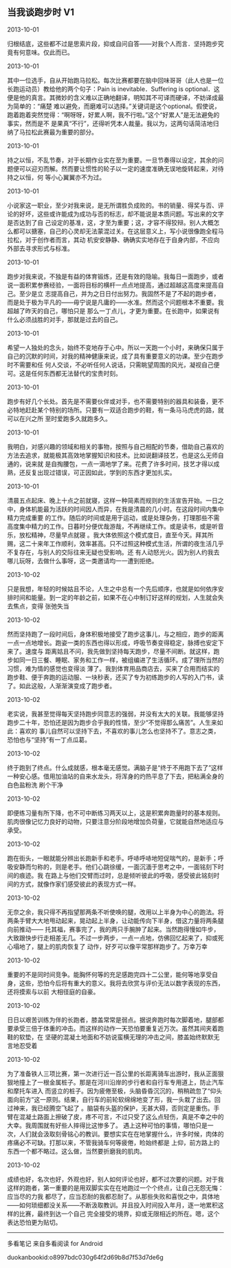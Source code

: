 ## 当我谈跑步时 V1

  

2013-10-01

归根结底，这些都不过是思索片段，抑或自问自答——对我个人而言．坚持跑步究竟有何意味。仅此而已。

  

2013-10-01

其中一位选手，自从开始跑马拉松。每次比赛都要在脑中回味哥哥（此人也是一位长跑运动员）教给他的两个句子：Pain is
inevitable．Suffering is optional．这便是他的真言。其微妙的含义难以正确地翻译，明知其不可译而硬译，不妨译成最为简单的：“痛楚
难以避免，而磨难可以选择。”关键词是这个optional。假使说，跑着跑着突然觉得：“啊呀呀，好累人啊，我不行啦。”这个“好累人”是无法避免的事实，然而是不
是果真“不行”，还得听凭本人裁量。我以为，这两句话简洁地归纳了马拉松此赛最为重要的部分。

  

2013-10-01

持之以恒，不乱节奏，对于长期作业实在至为重要。一旦节奏得以设定，其余的问题便可以迎刃而解。然而要让惯性的轮子以一定的速度准确无误地旋转起来，对待持之以恒，何
等小心翼翼亦不为过。

  

2013-10-01

小说家这一职业，至少对我来说，是无所谓胜负成败的。书的销量、得奖与否、评论的好坏，这些或许能成为成功与否的标志，却不能说是本质问题。写出来的文字是否达到了自
己设定的基准，这，才至为重要；这，才容不得狡辩。别人大概怎么都可以搪塞，自己的心灵却无法蒙混过关。在这层意义上，写小说很像跑全程马拉松，对于创作者而言，其动
机安安静静、确确实实地存在于自身内部，不应向外部去寻求形式与标准。

  

2013-10-01

跑步对我来说，不独是有益的体育锻炼，还是有效的隐喻。我每日一面跑步，或者说一面积累参赛经验，一面将目标的横杆一点点地提高，通过超越这高度来提高自己。至少是立
志提高自己，并为之日日付出努力。我固然不是了不起的跑步者，而是处于极为平凡的——毋宁说是凡庸的——水准。然而这个问题根本不重要。我超越了昨天的自己，哪怕只是
那么一丁点儿，才更为重要。在长跑中，如果说有什么必须战胜的对手，那就是过去的自己。

  

2013-10-01

希望一人独处的念头，始终不变地存于心中。所以一天跑一个小时，来确保只属于自己的沉默的时间，对我的精神健康来说，成了具有重要意义的功课。至少在跑步时不需要和任
何人交谈，不必听任何人说话，只需眺望周围的风光，凝视自己便可。这是任何东西都无法替代的宝贵时刻。

  

2013-10-01

跑步有好几个长处。首先是不需要伙伴或对手，也不需要特别的器具和装备，更不必特地赶赴某个特别的场所。只要有一双适合跑步的鞋，有一条马马虎虎的路，就可以在兴之所
至时爱跑多久就跑多久。

  

2013-10-01

我明白，对感兴趣的领域和相关的事物，按照与自己相配的节奏，借助自己喜欢的方法去追求，就能极其高效地掌握知识和技术。比如说翻译技艺，也是这么无师自通的，说来就
是自掏腰包，一点一滴地学了来。花费了许多时间，技艺才得以成熟，还反复出现过错误，可正因如此，学到的东西才更加扎实。

  

2013-10-01

清晨五点起床、晚上十点之前就寝，这样一种简素而规则的生活宣告开始。一日之中，身体机能最为活跃的时间因人而异，在我是清晨的几小时。在这段时间内集中精力完成重要
的工作。随后的时间或是用于运动，或是处理杂务，打理那些不需高度集中精力的工作。日暮时分便优哉游哉，不再继续工作。或是读书，或是听音乐，放松精神，尽量早点就寝
。我大体依照这个模式度日，直至今天。拜其所赐，这二十来年工作顺利，效率甚高。只不过照这种模式生活，所谓的夜生活几乎不复存在，与别人的交际往来无疑也受影响。还
有人动怒光火。因为别人约我去哪儿玩呀，去做什么事呀，这一类邀请均一一遭到拒绝。

  

2013-10-02

只是我想，年轻的时候姑且不论，人生之中总有一个先后顺序，也就是如何依序安排时间和能量。到一定的年龄之前，如果不在心中制订好这样的规划，人生就会失去焦点，变得
张弛失当

  

2013-10-02

然而坚持跑了一段时间后，身体积极地接受了跑步这事儿，与之相应，跑步的距离一点一点地增长。跑姿一类的东西也得以形成，呼吸节奏变得稳定，脉搏也安定下来了。速度与
距离姑且不问，我先做到坚持每天跑步，尽量不间断。就这样，跑步如同一日三餐、睡眠、家务和工作一样，被组编进了生活循环。成了理所当然的习惯，难为情的感觉也变得淡
薄了。我到体育用品商店去，买来了合用而结实的跑步鞋、便于奔跑的运动服、一块秒表，还买了专为初练跑步的人写的入门书，读了。如此这般，人渐渐演变成了跑步者。

  

2013-10-02

老实说，我甚至觉得每天坚持跑步同意志的强弱，并没有太大的关联。我能够坚持跑步二十年，恐怕还是因为跑步合乎我的性情，至少“不觉得那么痛苦”。人生来如此：喜欢的
事儿自然可以坚持下去，不喜欢的事儿怎么也坚持不了。意志之类，恐怕也与“坚持”有一丁点瓜葛。

  

2013-10-02

终于跑到了终点。什么成就感，根本毫无感觉。满脑子是“终于不用跑下去了”这样一种安心感。借用加油站的自来水龙头，将浑身的灼热平息了下去，把粘满全身的白色盐粉洗
刷个干净

  

2013-10-02

即便练习量有所下降，也不可中断练习两天以上，这是积累奔跑量时的基本规则。肌肉很像记忆力良好的动物，只要注意分阶段地增加负荷量，它就能自然地适应与承受。

  

2013-10-02

跑在街头，一眼就能分辨出长跑新手和老手。呼哧呼哧地短促喘气的，是新手；呼吸安静而匀称的，则是老手。他们心跳徐缓，一面沉湎于思考之中，一面铭刻下时间的痕迹。我
在路上与他们交臂而过时，总是倾听彼此的呼吸，感受彼此铭刻时间的方式，就像作家们感受彼此的表现方式一样。

  

2013-10-02

无奈之余，我只得不再指望那两条不听使唤的腿，改用以上半身为中心的跑法。将两条手臂大大地甩动起来，晃动起上半身，让动能传向下半身，借这力量将两条腿向前推动——
托其福，赛事完了，我的两只手腕肿了起来。当然跑得慢如牛步，大致跟快步行走相差无几。不过一步两步，一点一点地，仿佛回忆起来了，抑或死心塌地了，腿上的肌肉恢复了
动作，好歹可以像平常那样跑步了。万幸万幸

  

2013-10-02

重要的不是同时间竞争。能胸怀何等的充足感跑完四十二公里，能何等地享受自身，这些，恐怕今后将有重大的意义。我将去欣赏与评价无法以数字表现的东西，还将摸索与以前
大相径庭的自豪。

  

2013-10-02

日日以艰苦训练为伴的长跑者，膝盖常常是弱点。据说奔跑时每次脚着地，腿部都要承受三倍于体重的冲击。而这样的动作一天恐怕要重复近万次。虽然其间夹着跑鞋的软垫，在
坚硬的混凝土地面和不妨说蛮横无理的冲击之间，膝盖始终默默无言地忍受着

  

2013-10-02

为了准备铁人三项比赛，第一次进行近一百公里的长距离骑车出游时，我从正面狠狠地撞上了一根金属桩子。那是在河川沿岸的步行者和自行车专用道上，防止汽车和摩托车进入
而竖立的桩子。因为疲倦至极，头脑昏昏沉沉的，稍稍疏忽了“仰头面向前方”这一原则。结果，自行车的前轮软绵绵地变了形，我一头栽了出去。回过神来，我已经腾空飞起了
。脑袋有头盔的保护，无甚大碍，否则定是重伤。手臂在混凝土路面上擦破了皮，疼不可言，不过只受了这么点轻伤，真是不幸之中的大幸。我周围就有好些人摔得比这惨多了。
遇上这种可怕的事情，哪怕只是一次，人们就会汲取刻骨铭心的教训。要想实实在在地掌握什么，许多时候，肉体的疼痛必不可缺。打那以来，不管我骑车何等疲倦，睑始终都是
上仰，前方路上的东西一个都不略过。这么做，当然要折磨我的肌肉。

  

2013-10-02

成绩也好，名次也好，外观也好，别人如何评论也好，都不过次要的问题。对于我这样的跑者，第一重要的是用双脚实实在在地跑过一个个终点，让自己无怨无悔：应当尽的力我
都尽了，应当忍耐的我都忍耐了。从那些失败和喜悦之中，具体地——如何琐细都没关系——不断汲取教训。并且投入时间投入年月，逐一地累积这样的比赛，最终到达一个自己
完全接受的境界，抑或无限相近的所在。嗯，这个表达恐怕更为贴切。

* * *

多看笔记 来自多看阅读 for Android

duokanbookid:o8997bdc030g64f2d69b8d7f53d7de6g

